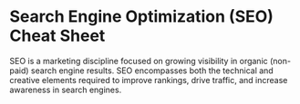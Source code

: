# Search Engine Optimization (SEO) Cheat Sheet

SEO is a marketing discipline focused on growing visibility in organic (non-paid) search engine results.  SEO
encompasses both the technical and creative elements required to improve rankings, drive traffic, and increase
awareness in search engines.
